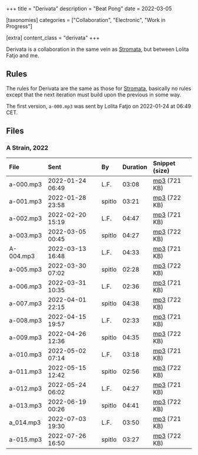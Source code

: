 +++
title = "Derivata"
description = "Beat Pong"
date = 2022-03-05

[taxonomies]
categories = ["Collaboration", "Electronic", "Work in Progress"]

[extra]
content_class = "derivata"
+++

Derivata is a collaboration in the same vein as [Stromata](/music/stromata/), but between Lolita Fatjo and me.

## Rules

The rules for Derivata are the same as those for [Stromata](/music/stromata/), basically no rules except that the next iteration must build upon the previous in some way.

The first version, `a-000.mp3` was sent by Lolita Fatjo on 2022-01-24 at 06:49 CET.

## Files

### A Strain, 2022

| File       | Sent             | By       | Duration | Snippet (size)                                                       |
|:-----------|:-----------------|:---------|:---------|:---------------------------------------------------------------------|
| a-000.mp3  | 2022-01-24 06:49 | L.F.     |    03:08 | [mp3](https://files.mefirst.se/derivata/snippets/a-000.mp3) (721 KB) |
| a-001.mp3  | 2022-01-28 23:58 | spitlo   |    03:21 | [mp3](https://files.mefirst.se/derivata/snippets/a-001.mp3) (722 KB) |
| a-002.mp3  | 2022-02-20 15:19 | L.F.     |    04:47 | [mp3](https://files.mefirst.se/derivata/snippets/a-002.mp3) (721 KB) |
| a-003.mp3  | 2022-03-05 00:45 | spitlo   |    04:27 | [mp3](https://files.mefirst.se/derivata/snippets/a-003.mp3) (722 KB) |
| A-004.mp3  | 2022-03-13 16:48 | L.F.     |    04:33 | [mp3](https://files.mefirst.se/derivata/snippets/a-004.mp3) (721 KB) |
| a-005.mp3  | 2022-03-30 07:02 | spitlo   |    02:28 | [mp3](https://files.mefirst.se/derivata/snippets/a-005.mp3) (722 KB) |
| a-006.mp3  | 2022-03-31 10:35 | L.F.     |    02:36 | [mp3](https://files.mefirst.se/derivata/snippets/a-006.mp3) (721 KB) |
| a-007.mp3  | 2022-04-01 22:15 | spitlo   |    04:38 | [mp3](https://files.mefirst.se/derivata/snippets/a-007.mp3) (722 KB) |
| a-008.mp3  | 2022-04-15 19:57 | L.F.     |    02:33 | [mp3](https://files.mefirst.se/derivata/snippets/a-008.mp3) (721 KB) |
| a-009.mp3  | 2022-04-26 12:36 | spitlo   |    04:35 | [mp3](https://files.mefirst.se/derivata/snippets/a-009.mp3) (722 KB) |
| a-010.mp3  | 2022-05-02 07:14 | L.F.     |    03:18 | [mp3](https://files.mefirst.se/derivata/snippets/a-010.mp3) (721 KB) |
| a-011.mp3  | 2022-05-15 12:42 | spitlo   |    02:56 | [mp3](https://files.mefirst.se/derivata/snippets/a-011.mp3) (722 KB) |
| a-012.mp3  | 2022-05-24 06:02 | L.F.     |    04:27 | [mp3](https://files.mefirst.se/derivata/snippets/a-012.mp3) (721 KB) |
| a-013.mp3  | 2022-06-19 00:26 | spitlo   |    04:41 | [mp3](https://files.mefirst.se/derivata/snippets/a-013.mp3) (722 KB) |
| a_014.mp3  | 2022-07-03 19:30 | L.F.     |    03:50 | [mp3](https://files.mefirst.se/derivata/snippets/a_014.mp3) (721 KB) |
| a-015.mp3  | 2022-07-26 16:50 | spitlo   |    03:27 | [mp3](https://files.mefirst.se/derivata/snippets/a-015.mp3) (722 KB) |
